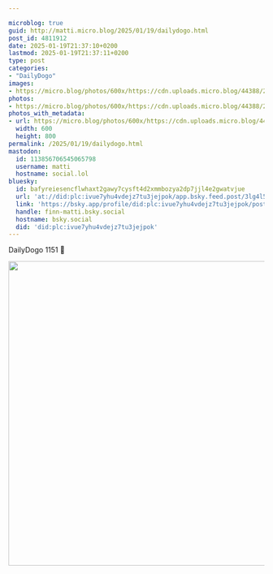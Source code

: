 ```yaml
---

microblog: true
guid: http://matti.micro.blog/2025/01/19/dailydogo.html
post_id: 4811912
date: 2025-01-19T21:37:10+0200
lastmod: 2025-01-19T21:37:11+0200
type: post
categories:
- "DailyDogo"
images:
- https://micro.blog/photos/600x/https://cdn.uploads.micro.blog/44388/2025/fd6adb3d1bcb45808a27fef854266871.jpg
photos:
- https://micro.blog/photos/600x/https://cdn.uploads.micro.blog/44388/2025/fd6adb3d1bcb45808a27fef854266871.jpg
photos_with_metadata:
- url: https://micro.blog/photos/600x/https://cdn.uploads.micro.blog/44388/2025/fd6adb3d1bcb45808a27fef854266871.jpg
  width: 600
  height: 800
permalink: /2025/01/19/dailydogo.html
mastodon:
  id: 113856706545065798
  username: matti
  hostname: social.lol
bluesky:
  id: bafyreiesencflwhaxt2gawy7cysft4d2xmmbozya2dp7jjl4e2gwatvjue
  url: 'at://did:plc:ivue7yhu4vdejz7tu3jejpok/app.bsky.feed.post/3lg4l5wdwvz2e'
  link: 'https://bsky.app/profile/did:plc:ivue7yhu4vdejz7tu3jejpok/post/3lg4l5wdwvz2e'
  handle: finn-matti.bsky.social
  hostname: bsky.social
  did: 'did:plc:ivue7yhu4vdejz7tu3jejpok'
---
```

DailyDogo 1151 🐶

<img src="/media/uploads/2025/fd6adb3d1bcb45808a27fef854266871.jpg" width="600" alt="" />
